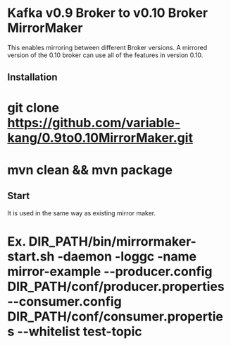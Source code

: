 Kafka v0.9 Broker to v0.10 Broker MirrorMaker
==============
This enables mirroring between different Broker versions.
A mirrored version of the 0.10 broker can use all of the features in version 0.10.

Installation
--------------
# git clone https://github.com/variable-kang/0.9to0.10MirrorMaker.git
# mvn clean && mvn package

Start
--------------
It is used in the same way as existing mirror maker.

# Ex. DIR_PATH/bin/mirrormaker-start.sh -daemon -loggc -name mirror-example --producer.config DIR_PATH/conf/producer.properties --consumer.config DIR_PATH/conf/consumer.properties --whitelist test-topic
